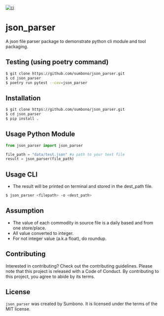 [![ci](https://github.com/sumbono/json_parser/actions/workflows/ci.yml/badge.svg)](https://github.com/sumbono/json_parser/actions/workflows/ci.yml)

# json_parser

A json file parser package to demonstrate python cli module and tool packaging.

## Testing (using poetry command)

```bash
$ git clone https://github.com/sumbono/json_parser.git
$ cd json_parser
$ poetry run pytest --cov=json_parser
```

## Installation

```bash
$ git clone https://github.com/sumbono/json_parser.git
$ cd json_parser
$ pip install .
```

## Usage Python Module

```python
from json_parser import json_parser

file_path = "data/test.json" #a path to your text file
result = json_parser(file_path)
```

## Usage CLI
- The result will be printed on terminal and stored in the dest_path file.
```bash
$ json_parser <filepath> -o <dest_path>
```

## Assumption
- The value of each commodity in source file is a daily based and from one store/place.
- All value converted to integer. 
- For not integer value (a.k.a float), do roundup.


## Contributing

Interested in contributing? Check out the contributing guidelines. Please note that this project is released with a Code of Conduct. By contributing to this project, you agree to abide by its terms.

## License

`json_parser` was created by Sumbono. It is licensed under the terms of the MIT license.
